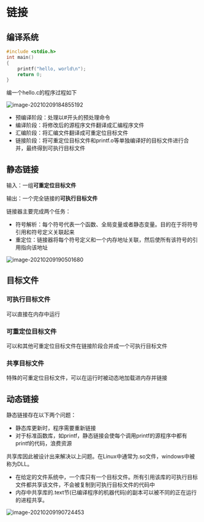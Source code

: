 # 链接

## 编译系统

```c
#include <stdio.h>
int main()
{
    printf("hello, world\n");
    return 0;
}
```

编一个hello.c的程序过程如下

![image-20210209184855192](C:\Users\aasus\AppData\Roaming\Typora\typora-user-images\image-20210209184855192.png)

- 预编译阶段：处理以#开头的预处理命令
- 编译阶段：将修改后的源程序文件翻译成汇编程序文件
- 汇编阶段：将汇编文件翻译成可重定位目标文件
- 链接阶段：将可重定位目标文件和printf.o等单独编译好的目标文件进行合并，最终得到可执行目标文件

## 静态链接

输入：一组**可重定位目标文件**

输出：一个完全链接的**可执行目标文件**

链接器主要完成两个任务：

- 符号解析：每个符号代表一个函数、全局变量或者静态变量。目的在于将符号引用和符号定义关联起来
- 重定位：链接器将每个符号定义和一个内存地址关联，然后使所有该符号的引用指向该地址

![image-20210209190501680](C:\Users\aasus\AppData\Roaming\Typora\typora-user-images\image-20210209190501680.png)

## 目标文件

### 可执行目标文件

可以直接在内存中运行

### 可重定位目标文件

可以和其他可重定位目标文件在链接阶段合并成一个可执行目标文件

### 共享目标文件

特殊的可重定位目标文件，可以在运行时被动态地加载进内存并链接

## 动态链接

静态链接存在以下两个问题：

- 静态库更新时，程序需要重新链接
- 对于标准函数库，如printf，静态链接会使每个调用printf的源程序中都有printf的代码，浪费资源

共享库因此被设计出来解决以上问题。在Linux中通常为.so文件，windows中被称为DLL。

- 在给定的文件系统中，一个库只有一个目标文件。所有引用该库的可执行目标文件都共享该文件，不会被复制到可执行目标文件的代码中
- 内存中共享库的.text节(已编译程序的机器代码)的副本可以被不同的正在运行的进程共享。

![image-20210209190724453](C:\Users\aasus\AppData\Roaming\Typora\typora-user-images\image-20210209190724453.png)


